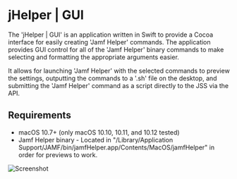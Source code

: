 # jHelper | GUI

The 'jHelper | GUI' is an application written in Swift to provide a Cocoa interface for easily creating 'Jamf Helper' commands. The application provides GUI control for all of the 'Jamf Helper' binary commands to make selecting and formatting the appropriate arguments easier. 

It allows for launching 'Jamf Helper' with the selected commands to preview the settings, outputting the commands to a '.sh' file on the desktop, and submitting the 'Jamf Helper' command as a script directly to the JSS via the API.

## Requirements

- macOS 10.7+ (only macOS 10.10, 10.11, and 10.12 tested)
- Jamf Helper binary - Located in "/Library/Application Support/JAMF/bin/jamfHelper.app/Contents/MacOS/jamfHelper" in order for previews to work.

![Screenshot](https://github.com/JAMFSupport/jHelper-GUI/raw/master/screenShot.png)
